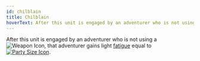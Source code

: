 ```yaml
---
id: chilblain
title: Chilblain
hoverText: After this unit is engaged by an adventurer who is not using a weapon type item, that adventurer gains light fatigue equal to party size.
---
```


After this unit is engaged by an adventurer who is not using a <img src="/icons/weapon.svg" alt="Weapon Icon" class="icon-svg" />, that adventurer gains light [fatigue](/docs/all/other/fatigue) equal to [<img src="/icons/party-size.svg" alt="Party Size Icon" class="icon-svg" />](/docs/all/other/party-size).